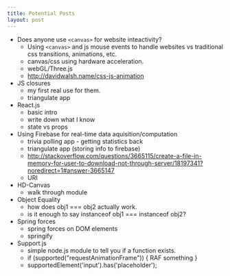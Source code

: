 ```yaml
---
title: Potential Posts
layout: post
---
```


- Does anyone use `<canvas>` for website inteactivity?
  - Using `<canvas>` and js mouse events to handle websites vs traditional css transitions, animations, etc.
  - canvas/css using hardware acceleration. 
  - webGL/Three.js
  - http://davidwalsh.name/css-js-animation
- JS closures
  - my first real use for them.
  - triangulate app
- React.js
  - basic intro
  - write down what I know
  - state vs props
- Using Firebase for real-time data aquisition/computation
  - trivia polling app - getting statistics back
  - triangulate app (storing info to firebase)
  - http://stackoverflow.com/questions/3665115/create-a-file-in-memory-for-user-to-download-not-through-server/18197341?noredirect=1#answer-3665147
  - URI
- HD-Canvas
  - walk through module
- Object Equality
  - how does obj1 === obj2 actually work.
  - is it enough to say instanceof obj1 === instanceof obj2?
- Spring forces
  - spring forces on DOM elements
  - springify
- Support.js
  - simple node.js module to tell you if a function exists.
  - if (supported("requestAnimationFrame")) { RAF something }
  - supportedElement('input').has('placeholder');
